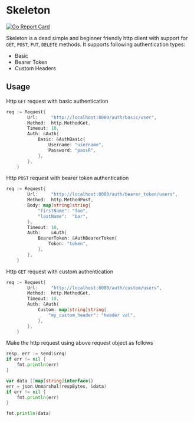 # Skeleton

[![Go Report Card](https://goreportcard.com/badge/github.com/stkr89/skeleton)](https://goreportcard.com/report/github.com/stkr89/skeleton)

Skeleton is a dead simple and beginner friendly http client with support for 
`GET`, `POST`, `PUT`, `DELETE` methods. It supports following authentication types:

- Basic
- Bearer Token
- Custom Headers

## Usage

Http `GET` request with basic authentication

```go
req := Request{
        Url:     "http://localhost:8080/auth/basic/user",
        Method:  http.MethodGet,
        Timeout: 10,
        Auth: &Auth{
            Basic: &AuthBasic{
                Username: "username",
                Password: "passR",
            },
        },
    }
```

Http `POST` request with bearer token authentication

```go
req := Request{
        Url:     "http://localhost:8080/auth/bearer_token/users",
        Method:  http.MethodPost,
        Body: map[string]string{
            "firstName": "foo",
            "lastName":  "bar",
        },
        Timeout: 10,
        Auth:    &Auth{
            BearerToken: &AuthBearerToken{
                Token: "token",
            },
        },
    }
```

Http `GET` request with custom authentication 

```go
req := Request{
        Url:     "http://localhost:8080/auth/custom/users",
        Method:  http.MethodGet,
        Timeout: 10,
        Auth: &Auth{
            Custom: map[string]string{
                "my_custom_header": "header val",
            },
        },
    }
```

Make the http request using above request object as follows

```go
resp, err := send(&req)
if err != nil {
    fmt.println(err)
}

var data []map[string]interface{}
err = json.Unmarshal(respBytes, &data)
if err != nil {
    fmt.println(err)
}

fmt.println(data)
```